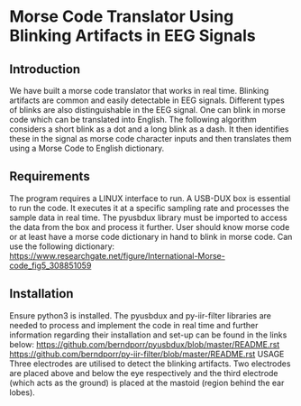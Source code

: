 # Morse Code Translator Using Blinking Artifacts in EEG Signals
## Introduction
We have built a morse code translator that works in real time. Blinking artifacts are common and easily
detectable in EEG signals. Different types of blinks are also distinguishable in the EEG signal. One can blink in
morse code which can be translated into English.
The following algorithm considers a short blink as a dot and a long blink as a dash. It then identifies these in the
signal as morse code character inputs and then translates them using a Morse Code to English dictionary.

## Requirements
The program requires a LINUX interface to run. A USB-DUX box is essential to run the code. It executes it at a
specific sampling rate and processes the sample data in real time. The pyusbdux library must be imported to
access the data from the box and process it further. User should know morse code or at least have a morse code
dictionary in hand to blink in morse code. Can use the following dictionary:
https://www.researchgate.net/figure/International-Morse-code_fig5_308851059

## Installation
Ensure python3 is installed. The pyusbdux and py-iir-filter libraries are needed to process and implement the
code in real time and further information regarding their installation and set-up can be found in the links below:
https://github.com/berndporr/pyusbdux/blob/master/README.rst
https://github.com/berndporr/py-iir-filter/blob/master/README.rst
USAGE
Three electrodes are utilised to detect the blinking artifacts. Two electrodes are placed above and below the eye
respectively and the third electrode (which acts as the ground) is placed at the mastoid (region behind the ear
lobes). 
